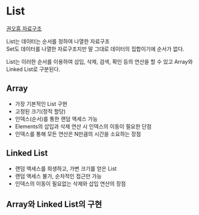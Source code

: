 # List  
[권오흠 자료구조](https://www.youtube.com/watch?v=eTwYE-ercNM&list=PL52K_8WQO5oXIATx2vcTvqwxXxoGxxsIz&index=13)  

List는 데이터는 순서를 정하여 나열한 자료구조  
Set도 데이터를 나열한 자료구조지만 말 그대로 데이터의 집합이기에 순서가 없다.  

List는 이러한 순서를 이용하여 삽입, 삭제, 검색, 확인 등의 연산을 할 수 있고 Array와 Linked List로 구분된다.  

## Array
- 가장 기본적인 List 구현  
- 고정된 크기(정적 할당)  
- 인덱스(순서)를 통한 랜덤 액세스 가능
- Elements의 삽입과 삭제 연산 시 인덱스의 이동이 필요한 단점      
- 인덱스를 통해 모든 연산은 N만큼의 시간을 소요하는 장점  

## Linked List  
- 랜덤 액세스를 희생하고, 가변 크기를 얻은 List  
- 랜덤 액세스 불가, 순차적인 접근만 가능  
- 인덱스의 이동이 필요없는 삭제와 삽입 연산의 장점  

## Array와 Linked List의 구현  
